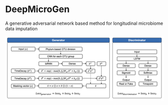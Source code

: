 # DeepMicroGen
A generative adversarial network based method for longitudinal microbiome data imputation

![Figure](https://github.com/joungmin-choi/DeepMicroGen/blob/master/fig_architecture.png?raw=true)
